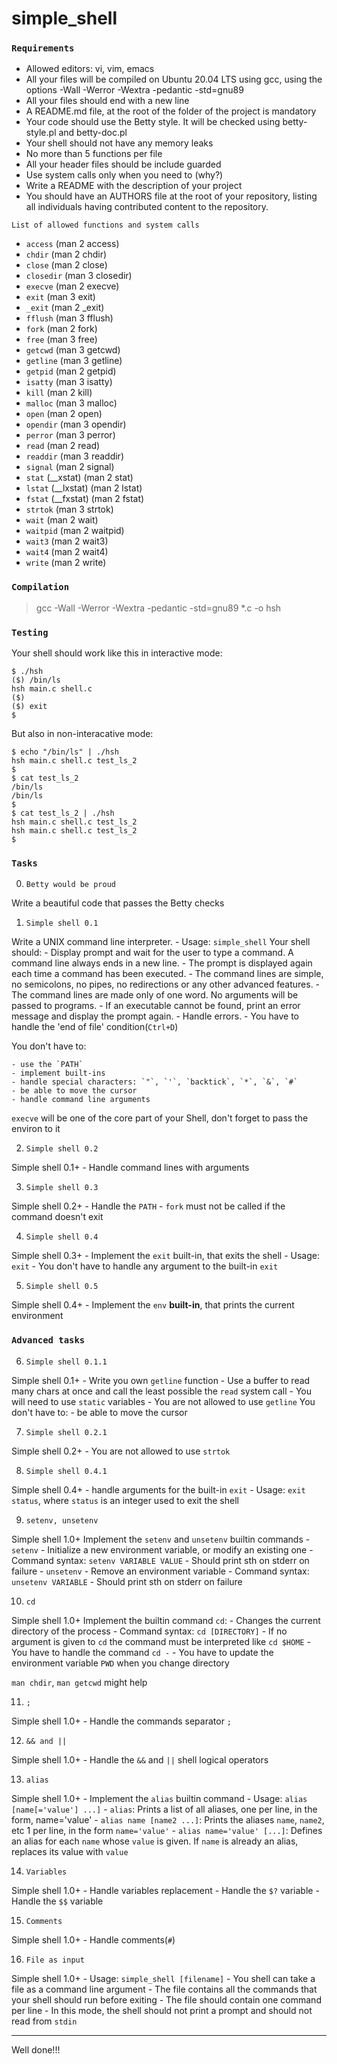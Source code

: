 # simple_shell

### `Requirements`
- Allowed editors: vi, vim, emacs
- All your files will be compiled on Ubuntu 20.04 LTS using gcc, using the options -Wall -Werror -Wextra -pedantic -std=gnu89
- All your files should end with a new line
- A README.md file, at the root of the folder of the project is mandatory
- Your code should use the Betty style. It will be checked using betty-style.pl and betty-doc.pl
- Your shell should not have any memory leaks
- No more than 5 functions per file
- All your header files should be include guarded
- Use system calls only when you need to (why?)
- Write a README with the description of your project
- You should have an AUTHORS file at the root of your repository, listing all individuals having contributed content to the repository. 


`List of allowed functions and system calls`

- `access` (man 2 access)
- `chdir` (man 2 chdir)
- `close` (man 2 close)
- `closedir` (man 3 closedir)
- `execve` (man 2 execve)
- `exit` (man 3 exit)
- `_exit` (man 2 \_exit)
- `fflush` (man 3 fflush)
- `fork` (man 2 fork)
- `free` (man 3 free)
- `getcwd` (man 3 getcwd)
- `getline` (man 3 getline)
- `getpid` (man 2 getpid)
- `isatty` (man 3 isatty)
- `kill` (man 2 kill)
- `malloc` (man 3 malloc)
- `open` (man 2 open)
- `opendir` (man 3 opendir)
- `perror` (man 3 perror)
- `read` (man 2 read)
- `readdir` (man 3 readdir)
- `signal` (man 2 signal)
- `stat` (__xstat) (man 2 stat)
- `lstat` (__lxstat) (man 2 lstat)
- `fstat` (__fxstat) (man 2 fstat)
- `strtok` (man 3 strtok)
- `wait` (man 2 wait)
- `waitpid` (man 2 waitpid)
- `wait3` (man 2 wait3)
- `wait4` (man 2 wait4)
- `write` (man 2 write)

### `Compilation`
> gcc -Wall -Werror -Wextra -pedantic -std=gnu89 \*.c -o hsh

### `Testing`
Your shell should work like this in interactive mode:

```
$ ./hsh
($) /bin/ls
hsh main.c shell.c
($)
($) exit
$
```
But also in non-interacative mode:
```
$ echo "/bin/ls" | ./hsh
hsh main.c shell.c test_ls_2
$
$ cat test_ls_2
/bin/ls
/bin/ls
$
$ cat test_ls_2 | ./hsh
hsh main.c shell.c test_ls_2
hsh main.c shell.c test_ls_2
$
```

### `Tasks`

0. `Betty would be proud`

Write a beautiful code that passes the Betty checks

1. `Simple shell 0.1`

Write a UNIX command line interpreter.
	- Usage: `simple_shell`
Your shell should:
	- Display prompt and wait for the user to type a command. A command line always ends in a new line.
	- The prompt is displayed again each time a command has been executed.
	- The command lines are simple, no semicolons, no pipes, no redirections or any other advanced features.
	- The command lines are made only of one word. No arguments will be passed to programs.
	- If an executable cannot be found, print an error message and display the prompt again.
	- Handle errors.
	- You have to handle the 'end of file' condition(`Ctrl+D`)

  You don't have to:

	- use the `PATH`
	- implement built-ins
	- handle special characters: `"`, `'`, `backtick`, `*`, `&`, `#`
	- be able to move the cursor
	- handle command line arguments

  `execve` will be one of the core part of your Shell, don't forget to pass the environ to it

2. `Simple shell 0.2`

Simple shell 0.1+
	- Handle command lines with arguments

3. `Simple shell 0.3`

Simple shell 0.2+
	- Handle the `PATH`
	- `fork` must not be called if the command doesn't exit

4. `Simple shell 0.4`

Simple shell 0.3+
	- Implement the `exit` built-in, that exits the shell
	- Usage: `exit`
	- You don't have to handle any argument to the built-in `exit`

5. `Simple shell 0.5`

Simple shell 0.4+
	- Implement the `env` **built-in**, that prints the current environment

### `Advanced tasks`

6. `Simple shell 0.1.1`

Simple shell 0.1+
	- Write you own `getline` function
	- Use a buffer to read many chars at once and call the least possible the `read` system call
	- You will need to use `static` variables
	- You are not allowed to use `getline`
You don't have to:
	- be able to move the cursor

7. `Simple shell 0.2.1`

Simple shell 0.2+
	- You are not allowed to use `strtok`

8. `Simple shell 0.4.1`

Simple shell 0.4+
	- handle arguments for the built-in `exit`
	- Usage: `exit status`, where `status` is an integer used to exit the shell

9. `setenv, unsetenv`

Simple shell 1.0+
Implement the `setenv` and `unsetenv` builtin commands
	- `setenv`
	   - Initialize a new environment variable, or modify an existing one
	   - Command syntax: `setenv VARIABLE VALUE`
	   - Should print sth on stderr on failure
	- `unsetenv`
	   - Remove an environment variable
	   - Command syntax: `unsetenv VARIABLE`
	   - Should print sth on stderr on failure

10. `cd`

Simple shell 1.0+
Implement the builtin command `cd`:
	- Changes the current directory of the process
	- Command syntax: `cd [DIRECTORY]`
	- If no argument is given to `cd` the command must be interpreted like `cd $HOME`
	- You have to handle the command `cd -`
	- You have to update the environment variable `PWD` when you change directory

`man chdir`, `man getcwd` might help

11. `;`

Simple shell 1.0+
	- Handle the commands separator `;`

12. `&& and ||`

Simple shell 1.0+
	- Handle the `&&` and `||` shell logical operators

13. `alias`

Simple shell 1.0+
	- Implement the `alias` builtin command
	- Usage: `alias [name[='value'] ...]`
	   - `alias`: Prints a list of all aliases, one per line, in the form, name='value'
	   - `alias name [name2 ...]`: Prints the aliases `name`, `name2`, etc 1 per line, in the form `name='value'`
	   - `alias name='value' [...]`: Defines an alias for each `name` whose `value` is given. If `name` is already an alias, replaces its value with `value`

14. `Variables`

Simple shell 1.0+
	- Handle variables replacement
	- Handle the `$?` variable
	- Handle the `$$` variable

15. `Comments`

Simple shell 1.0+
	- Handle comments(`#`)

16. `File as input`

Simple shell 1.0+
	- Usage: `simple_shell [filename]`
	- You shell can take a file as a command line argument
	- The file contains all the commands that your shell should run before exiting
	- The file should contain one command per line
	- In this mode, the shell should not print a prompt and should not read from `stdin`

---
Well done!!!

